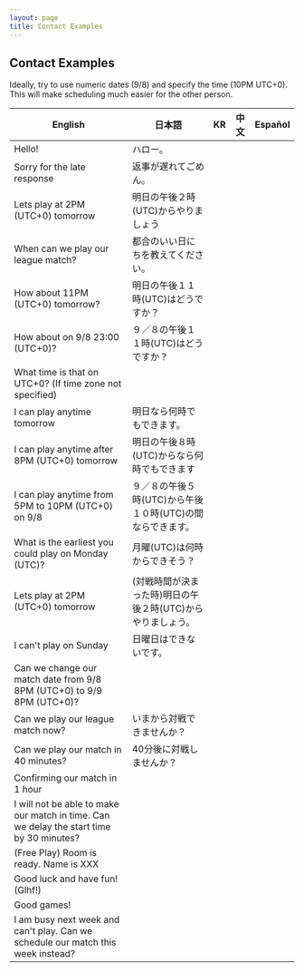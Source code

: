```yaml
---
layout: page
title: Contact Examples
---
```


## Contact Examples ##

Ideally, try to use numeric dates (9/8) and specify the time (10PM UTC+0). This will make scheduling much easier for the other person.

<table>
  <thead>
    <tr>
      <th>English</th>
      <th>日本語</th>
      <th>KR</th>
      <th>中文</th>
	  <th>Español</th>
    </tr>
  </thead>
  <tbody>
    <tr>
      <td>Hello!</td>
      <td>ハロー。</td>
      <td> </td>
      <td> </td>
      <td> </td>
    </tr>
    <tr>
      <td>Sorry for the late response</td>
      <td>返事が遅れてごめん。 </td>
      <td> </td>
      <td> </td>
      <td> </td>
    </tr>
    <tr>
      <td>Lets play at 2PM (UTC+0) tomorrow</td>
      <td>明日の午後２時(UTC)からやりましょう </td>
      <td> </td>
      <td> </td>
      <td> </td>
    </tr>
    <tr>
      <td>When can we play our league match?</td>
      <td>都合のいい日にちを教えてください。</td>
      <td> </td>
      <td> </td>
      <td> </td>
    </tr>
    <tr>
      <td>How about 11PM (UTC+0) tomorrow?</td>
      <td>明日の午後１１時(UTC)はどうですか？ </td>
      <td> </td>
      <td> </td>
      <td> </td>
    </tr>
    <tr>
      <td>How about on 9/8 23:00 (UTC+0)?</td>
      <td>９／８の午後１１時(UTC)はどうですか？ </td>
      <td> </td>
      <td> </td>
      <td> </td>
    </tr>
    <tr>
      <td>What time is that on UTC+0? (If time zone not specified)</td>
      <td> </td>
      <td> </td>
      <td> </td>
      <td> </td>
    </tr>
    <tr>
      <td>I can play anytime tomorrow</td>
      <td>明日なら何時でもできます。 </td>
      <td> </td>
      <td> </td>
      <td> </td>
    </tr>
    <tr>
      <td>I can play anytime after 8PM (UTC+0) tomorrow</td>
      <td>明日の午後８時(UTC)からなら何時でもできます</td>
      <td> </td>
      <td> </td>
      <td> </td>
    </tr>
    <tr>
      <td>I can play anytime from 5PM to 10PM (UTC+0) on 9/8</td>
      <td>９／８の午後５時(UTC)から午後１０時(UTC)の間ならできます。 </td>
      <td> </td>
      <td> </td>
      <td> </td>
    </tr>
    <tr>
      <td>What is the earliest you could play on Monday (UTC)?</td>
      <td>月曜(UTC)は何時からできそう？ </td>
      <td> </td>
      <td> </td>
      <td> </td>
    </tr>
    <tr>
      <td>Lets play at 2PM (UTC+0) tomorrow</td>
      <td>(対戦時間が決まった時)明日の午後２時(UTC)からやりましょう。</td>
      <td> </td>
      <td> </td>
      <td> </td>
    </tr>
    <tr>
      <td>I can't play on Sunday</td>
      <td>日曜日はできないです。</td>
      <td> </td>
      <td> </td>
      <td> </td>
    </tr>
    <tr>
      <td>Can we change our match date from 9/8 8PM (UTC+0) to 9/9 8PM (UTC+0)?</td>
      <td> </td>
      <td> </td>
      <td> </td>
      <td> </td>
    </tr>
    <tr>
      <td>Can we play our league match now?</td>
      <td>いまから対戦できませんか？ </td>
      <td> </td>
      <td> </td>
      <td> </td>
    </tr>
    <tr>
      <td>Can we play our match in 40 minutes?</td>
      <td>40分後に対戦しませんか？ </td>
      <td> </td>
      <td> </td>
      <td> </td>
    </tr>
    <tr>
      <td>Confirming our match in 1 hour</td>
      <td> </td>
      <td> </td>
      <td> </td>
      <td> </td>
    </tr>
    <tr>
      <td>I will not be able to make our match in time. Can we delay the start time by 30 minutes?</td>
      <td> </td>
      <td> </td>
      <td> </td>
      <td> </td>
    </tr>
    <tr>
      <td>(Free Play) Room is ready. Name is XXX</td>
      <td> </td>
      <td> </td>
      <td> </td>
      <td> </td>
    </tr>
    <tr>
      <td>Good luck and have fun! (Glhf!)</td>
      <td> </td>
      <td> </td>
      <td> </td>
      <td> </td>
    </tr>
    <tr>
      <td>Good games!</td>
      <td> </td>
      <td> </td>
      <td> </td>
      <td> </td>
    </tr>
    <tr>
      <td>I am busy next week and can't play. Can we schedule our match this week instead?</td>
      <td> </td>
      <td> </td>
      <td> </td>
      <td> </td>
    </tr>
  </tbody>
</table>
